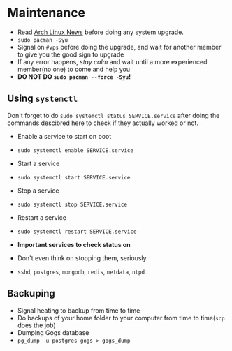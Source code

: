 Maintenance
=============

 - Read [Arch Linux News](https://www.archlinux.org/news/) before doing any
  system upgrade.
 - `sudo pacman -Syu`
  - Signal on `#vps` before doing the upgrade, and wait for another member
   to give you the good sign to upgrade
  - If any error happens, *stay calm* and wait until a more experienced member(no one)
   to come and help you
  - **DO NOT DO `sudo pacman --force -Syu`!**

## Using `systemctl`

Don't forget to do `sudo systemctl status SERVICE.service` after doing
the commands descibred here to check if they actually worked or not.

 - Enable a service to start on boot
  - `sudo systemctl enable SERVICE.service`
 - Start a service
  - `sudo systemctl start SERVICE.service`
 - Stop a service
  - `sudo systemctl stop SERVICE.service`
 - Restart a service
  - `sudo systemctl restart SERVICE.service`

 - **Important services to check status on**
  - Don't even think on stopping them, seriously.
  - `sshd`, `postgres`, `mongodb`, `redis`, `netdata`, `ntpd`

## Backuping

 - Signal heating to backup from time to time
 - Do backups of your home folder to your computer from time to time(`scp` does the job)
 - Dumping Gogs database
  - `pg_dump -u postgres gogs > gogs_dump`


